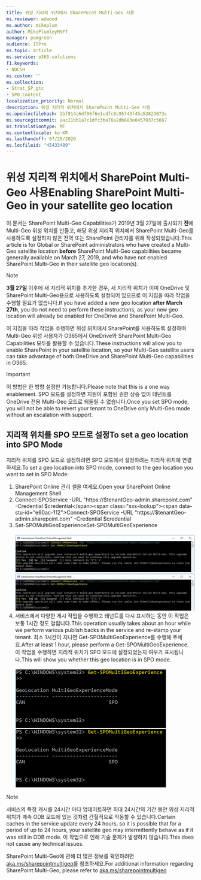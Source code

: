 ```yaml
---
title: 위성 지리적 위치에서 SharePoint Multi-Geo 사용
ms.reviewer: adwood
ms.author: mikeplum
author: MikePlumleyMSFT
manager: pamgreen
audience: ITPro
ms.topic: article
ms.service: o365-solutions
f1.keywords:
- NOCSH
ms.custom: ''
ms.collection:
- Strat_SP_gtc
- SPO_Content
localization_priority: Normal
description: 위성 지리적 위치에서 SharePoint Multi-Geo 사용
ms.openlocfilehash: 2bf914c6df06f6e1cdfc8c95743f45a53823073c
ms.sourcegitcommit: aac21bb1a7c1dfc3ba76a2db883e0457037c5667
ms.translationtype: MT
ms.contentlocale: ko-KR
ms.lasthandoff: 07/28/2020
ms.locfileid: "45433489"
---
```

# <a name="enabling-sharepoint-multi-geo-in-your-satellite-geo-location"></a><span data-ttu-id="e60ac-103">위성 지리적 위치에서 SharePoint Multi-Geo 사용</span><span class="sxs-lookup"><span data-stu-id="e60ac-103">Enabling SharePoint Multi-Geo in your satellite geo location</span></span>

<span data-ttu-id="e60ac-104">이 문서는 SharePoint Multi-Geo Capabilities가 2019년 3월 27일에 출시되기 **전**에 Multi-Geo 위성 위치를 만들고, 해당 위성 지리적 위치에서 SharePoint Multi-Geo를 사용하도록 설정하지 않은 전역 또는 SharePoint 관리자를 위해 작성되었습니다.</span><span class="sxs-lookup"><span data-stu-id="e60ac-104">This article is for Global or SharePoint administrators who have created a Multi-Geo satellite location **before** SharePoint Multi-Geo capabilities became generally available on March 27, 2019, and who have not enabled SharePoint Multi-Geo in their satellite geo location(s).</span></span> 

>[!Note]
><span data-ttu-id="e60ac-105">**3월 27일** 이후에 새 지리적 위치를 추가한 경우, 새 지리적 위치가 이미 OneDrive 및 SharePoint Multi-Geo용으로 사용하도록 설정되어 있으므로 이 지침을 따라 작업을 수행할 필요가 없습니다.</span><span class="sxs-lookup"><span data-stu-id="e60ac-105">If you have added a new geo location **after March 27th**, you do not need to perform these instructions, as your new geo location will already be enabled for OneDrive and SharePoint Multi-Geo.</span></span>

<span data-ttu-id="e60ac-106">이 지침을 따라 작업을 수행하면 위성 위치에서 SharePoint를 사용하도록 설정하여 Multi-Geo 위성 사용자가 O365에서 OneDrive와 SharePoint Multi-Geo Capabilities 모두를 활용할 수 있습니다.</span><span class="sxs-lookup"><span data-stu-id="e60ac-106">These instructions will allow you to enable SharePoint in your satellite location, so your Multi-Geo satellite users can take advantage of both OneDrive and SharePoint Multi-Geo capabilities in O365.</span></span> 

>[!IMPORTANT]
><span data-ttu-id="e60ac-107">이 방법은 한 방향 설정만 가능합니다.</span><span class="sxs-lookup"><span data-stu-id="e60ac-107">Please note that this is a one way enablement.</span></span> <span data-ttu-id="e60ac-108">SPO 모드를 설정하면 지원이 포함된 권한 상승 없이 테넌트를 OneDrive 전용 Multi-Geo 모드로 되돌릴 수 없습니다.</span><span class="sxs-lookup"><span data-stu-id="e60ac-108">Once you set SPO mode, you will not be able to revert your tenant to OneDrive only Multi-Geo mode without an escalation with support.</span></span> 

## <a name="to-set-a-geo-location-into-spo-mode"></a><span data-ttu-id="e60ac-109">지리적 위치를 SPO 모드로 설정</span><span class="sxs-lookup"><span data-stu-id="e60ac-109">To set a geo location into SPO Mode</span></span>

<span data-ttu-id="e60ac-110">지리적 위치를 SPO 모드로 설정하려면 SPO 모드에서 설정하려는 지리적 위치에 연결하세요.</span><span class="sxs-lookup"><span data-stu-id="e60ac-110">To set a geo location into SPO mode, connect to the geo location you want to set in SPO Mode:</span></span>

1.  <span data-ttu-id="e60ac-111">SharePoint Online 관리 셸을 여세요.</span><span class="sxs-lookup"><span data-stu-id="e60ac-111">Open your SharePoint Online Management Shell</span></span> 
2.  <span data-ttu-id="e60ac-112">Connect-SPOService -URL "https://$tenantGeo-admin.sharepoint.com" -Credential $credential</span><span class="sxs-lookup"><span data-stu-id="e60ac-112">Connect-SPOService -URL "https://$tenantGeo-admin.sharepoint.com" -Credential $credential</span></span>
3.  <span data-ttu-id="e60ac-113">Set-SPOMultiGeoExperience</span><span class="sxs-lookup"><span data-stu-id="e60ac-113">Set-SPOMultiGeoExperience</span></span></br></br>
<span data-ttu-id="e60ac-114">![Set-SPOMultiGeoExperience](media/Set-SPO-MultiGeo.jpg)</span><span class="sxs-lookup"><span data-stu-id="e60ac-114">![Set-SPOMultiGeoExperience](media/Set-SPO-MultiGeo.jpg)</span></span>
4.  <span data-ttu-id="e60ac-115">서비스에서 다양한 게시 작업을 수행하고 테넌트를 다시 표시하는 동안 이 작업은 보통 1시간 정도 걸립니다.</span><span class="sxs-lookup"><span data-stu-id="e60ac-115">This operation usually takes about an hour while we perform various publish backs in the service and re-stamp your tenant.</span></span> <span data-ttu-id="e60ac-116">최소 1시간이 지나면 Get-SPOMultiGeoExperience를 수행해 주세요.</span><span class="sxs-lookup"><span data-stu-id="e60ac-116">After at least 1 hour, please perform a Get-SPOMultiGeoExperience.</span></span>  <span data-ttu-id="e60ac-117">이 작업을 수행하면 지리적 위치가 SPO 모드에 설정되었는지 여부가 표시됩니다.</span><span class="sxs-lookup"><span data-stu-id="e60ac-117">This will show you whether this geo location is in SPO mode.</span></span></br></br>
<span data-ttu-id="e60ac-118">![Set-SPOMultiGeoExperience](media/Get-SPO-MultiGeo.jpg)</span><span class="sxs-lookup"><span data-stu-id="e60ac-118">![Set-SPOMultiGeoExperience](media/Get-SPO-MultiGeo.jpg)</span></span>

 
 
 
>[!Note]
><span data-ttu-id="e60ac-119">서비스의 특정 캐시를 24시간 마다 업데이트하면 최대 24시간의 기간 동안 위성 지리적 위치가 계속 ODB 모드에 있는 것처럼 간헐적으로 작동할 수 있습니다.</span><span class="sxs-lookup"><span data-stu-id="e60ac-119">Certain caches in the service update every 24 hours, so it is possible that for a period of up to 24 hours, your satellite geo may intermittently behave as if it was still in ODB mode.</span></span> <span data-ttu-id="e60ac-120">이 작업으로 인해 기술 문제가 발생하지 않습니다.</span><span class="sxs-lookup"><span data-stu-id="e60ac-120">This does not cause any technical issues.</span></span> 
 
<span data-ttu-id="e60ac-121">SharePoint Multi-Geo에 관해 더 많은 정보를 확인하려면 [aka.ms/sharepointmultigeo](https://docs.microsoft.com/office365/enterprise/multi-geo-capabilities-in-onedrive-and-sharepoint-online-in-office-365)를 참조하세요.</span><span class="sxs-lookup"><span data-stu-id="e60ac-121">For additional information regarding SharePoint Multi-Geo, please refer to [aka.ms/sharepointmultigeo](https://docs.microsoft.com/office365/enterprise/multi-geo-capabilities-in-onedrive-and-sharepoint-online-in-office-365)</span></span>


